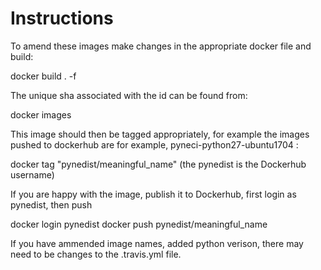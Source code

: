 Instructions
============

To amend these images make changes in the appropriate docker file and build:

  docker build . -f <filename>

The unique sha associated with the id can be found from:

  docker images

This image should then be tagged appropriately, for example the images pushed to dockerhub are for example, pyneci-python27-ubuntu1704 :

  docker tag <sha id> "pynedist/meaningful_name" (the pynedist is the Dockerhub username)

If you are happy with the image, publish it to Dockerhub, first login as pynedist, then push

  docker login pynedist
  docker push pynedist/meaningful_name

If you have ammended image names, added python verison, there may need to be changes to the .travis.yml file.